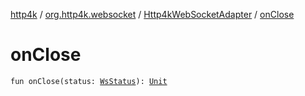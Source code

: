 [http4k](../../index.md) / [org.http4k.websocket](../index.md) / [Http4kWebSocketAdapter](index.md) / [onClose](./on-close.md)

# onClose

`fun onClose(status: `[`WsStatus`](../-ws-status/index.md)`): `[`Unit`](https://kotlinlang.org/api/latest/jvm/stdlib/kotlin/-unit/index.html)